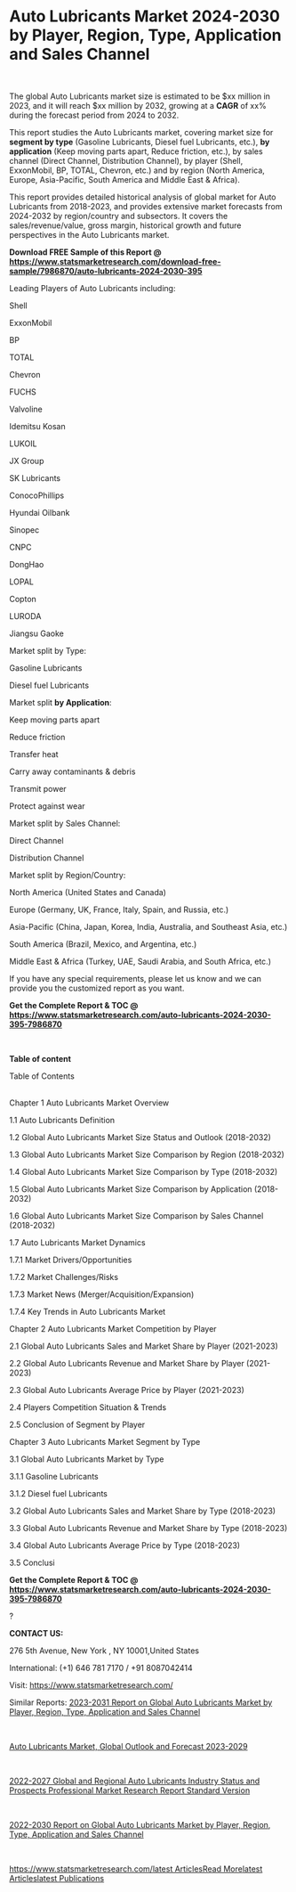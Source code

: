 <h1>Auto Lubricants Market 2024-2030 by Player, Region, Type, Application and Sales Channel</h1><br/><p>The global Auto Lubricants market size is estimated to be $xx million in 2023, and it will reach $xx million by 2032, growing at a <strong>CAGR</strong> of xx% during the forecast period from 2024 to 2032.</p>
 
 
 
 <p>This report studies the Auto Lubricants market, covering market size for <strong>segment by type</strong> (Gasoline Lubricants, Diesel fuel Lubricants, etc.), <strong>by application</strong> (Keep moving parts apart, Reduce friction, etc.), by sales channel (Direct Channel, Distribution Channel), by player (Shell, ExxonMobil, BP, TOTAL, Chevron, etc.) and by region (North America, Europe, Asia-Pacific, South America and Middle East & Africa).</p>
 
 
 
 <p>This report provides detailed historical analysis of global market for Auto Lubricants from 2018-2023, and provides extensive market forecasts from 2024-2032 by region/country and subsectors. It covers the sales/revenue/value, gross margin, historical growth and future perspectives in the Auto Lubricants market.</p>
 
 
 
 <p><strong>Download FREE Sample of this Report @ <a href="https://www.statsmarketresearch.com/download-free-sample/7986870/auto-lubricants-2024-2030-395">https://www.statsmarketresearch.com/download-free-sample/7986870/auto-lubricants-2024-2030-395</a></strong></p>
 
 
 
 <p>Leading Players of Auto Lubricants including:</p>
 
 
 
 <p>Shell</p>
 
 
 
 <p>ExxonMobil</p>
 
 
 
 <p>BP</p>
 
 
 
 <p>TOTAL</p>
 
 
 
 <p>Chevron</p>
 
 
 
 <p>FUCHS</p>
 
 
 
 <p>Valvoline</p>
 
 
 
 <p>Idemitsu Kosan</p>
 
 
 
 <p>LUKOIL</p>
 
 
 
 <p>JX Group</p>
 
 
 
 <p>SK Lubricants</p>
 
 
 
 <p>ConocoPhillips</p>
 
 
 
 <p>Hyundai Oilbank</p>
 
 
 
 <p>Sinopec</p>
 
 
 
 <p>CNPC</p>
 
 
 
 <p>DongHao</p>
 
 
 
 <p>LOPAL</p>
 
 
 
 <p>Copton</p>
 
 
 
 <p>LURODA</p>
 
 
 
 <p>Jiangsu Gaoke</p>
 
 
 
 <p>Market split by Type:</p>
 
 
 
 <p>Gasoline Lubricants</p>
 
 
 
 <p>Diesel fuel Lubricants</p>
 
 
 
 <p>Market split <strong>by Application</strong>:</p>
 
 
 
 <p>Keep moving parts apart</p>
 
 
 
 <p>Reduce friction</p>
 
 
 
 <p>Transfer heat</p>
 
 
 
 <p>Carry away contaminants & debris</p>
 
 
 
 <p>Transmit power</p>
 
 
 
 <p>Protect against wear</p>
 
 
 
 <p>Market split by Sales Channel:</p>
 
 
 
 <p>Direct Channel</p>
 
 
 
 <p>Distribution Channel</p>
 
 
 
 <p>Market split by Region/Country:</p>
 
 
 
 <p>North America (United States and Canada)</p>
 
 
 
 <p>Europe (Germany, UK, France, Italy, Spain, and Russia, etc.)</p>
 
 
 
 <p>Asia-Pacific (China, Japan, Korea, India, Australia, and Southeast Asia, etc.)</p>
 
 
 
 <p>South America (Brazil, Mexico, and Argentina, etc.)</p>
 
 
 
 <p>Middle East & Africa (Turkey, UAE, Saudi Arabia, and South Africa, etc.)</p>
 
 
 
 <p>If you have any special requirements, please let us know and we can provide you the customized report as you want.</p>
 
 
 
 <div><b>Get the Complete Report & TOC @ <a href="https://www.statsmarketresearch.com/auto-lubricants-2024-2030-395-7986870">https://www.statsmarketresearch.com/auto-lubricants-2024-2030-395-7986870</a></b></div>
 
 
 
 <p><br />
 
 <b>Table of content</b></p>
 
 
 
 <p>Table of Contents<br />
 
 <br />
 
 Chapter 1 Auto Lubricants Market Overview<br />
 
 1.1 Auto Lubricants Definition<br />
 
 1.2 Global Auto Lubricants Market Size Status and Outlook (2018-2032)<br />
 
 1.3 Global Auto Lubricants Market Size Comparison by Region (2018-2032)<br />
 
 1.4 Global Auto Lubricants Market Size Comparison by Type (2018-2032)<br />
 
 1.5 Global Auto Lubricants Market Size Comparison by Application (2018-2032)<br />
 
 1.6 Global Auto Lubricants Market Size Comparison by Sales Channel (2018-2032)<br />
 
 1.7 Auto Lubricants Market Dynamics<br />
 
 1.7.1 Market Drivers/Opportunities<br />
 
 1.7.2 Market Challenges/Risks<br />
 
 1.7.3 Market News (Merger/Acquisition/Expansion)<br />
 
 1.7.4 Key Trends in Auto Lubricants Market<br />
 
 Chapter 2 Auto Lubricants Market Competition by Player<br />
 
 2.1 Global Auto Lubricants Sales and Market Share by Player (2021-2023)<br />
 
 2.2 Global Auto Lubricants Revenue and Market Share by Player (2021-2023)<br />
 
 2.3 Global Auto Lubricants Average Price by Player (2021-2023)<br />
 
 2.4 Players Competition Situation & Trends<br />
 
 2.5 Conclusion of Segment by Player<br />
 
 Chapter 3 Auto Lubricants Market Segment by Type<br />
 
 3.1 Global Auto Lubricants Market by Type<br />
 
 3.1.1 Gasoline Lubricants<br />
 
 3.1.2 Diesel fuel Lubricants<br />
 
 3.2 Global Auto Lubricants Sales and Market Share by Type (2018-2023)<br />
 
 3.3 Global Auto Lubricants Revenue and Market Share by Type (2018-2023)<br />
 
 3.4 Global Auto Lubricants Average Price by Type (2018-2023)<br />
 
 3.5 Conclusi</p>
 
 
 
 <div><b>Get the Complete Report & TOC @ <a href="https://www.statsmarketresearch.com/auto-lubricants-2024-2030-395-7986870">https://www.statsmarketresearch.com/auto-lubricants-2024-2030-395-7986870</a></b></div>
 
 
 
 <p>? </p>
 
 
 
 <p><b>CONTACT US:</b><br />
 
 276 5th Avenue, New York , NY 10001,United States<br />
 
 International: (+1) 646 781 7170 / +91 8087042414<br />
 
 Visit: <a href="https://www.statsmarketresearch.com/">https://www.statsmarketresearch.com/</a><br />
 
 Similar Reports: <a href="https://www.statsmarketresearch.com/auto-lubricants-2024-2030-395-7986870">2023-2031 Report on Global Auto Lubricants Market by Player, Region, Type, Application and Sales Channel</a><br />
 
 <br />
 
 <a href="https://www.statsmarketresearch.com/auto-lubricants-2024-2030-395-7986870">Auto Lubricants Market, Global Outlook and Forecast 2023-2029</a><br />
 
 <br />
 
 <a href="https://www.statsmarketresearch.com/auto-lubricants-2024-2030-395-7986870">2022-2027 Global and Regional Auto Lubricants Industry Status and Prospects Professional Market Research Report Standard Version</a><br />
 
 <br />
 
 <a href="https://www.statsmarketresearch.com/auto-lubricants-2024-2030-395-7986870">2022-2030 Report on Global Auto Lubricants Market by Player, Region, Type, Application and Sales Channel</a><br />
 
 <br />
 
 <a href="https://gyeongbokgung.com">https://www.statsmarketresearch.com/</a><a href="https://hallyeomaritime.com">latest Articles</a><a href="https://jingwansa.com">Read More</a><a href="https://nguoiviet.jp/">latest Articles</a><a href="https://www.intelmarketresearch.com/">latest Publications</a></p>